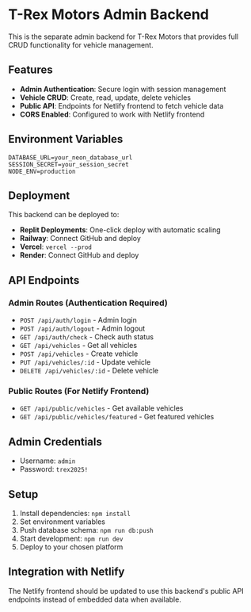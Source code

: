 # T-Rex Motors Admin Backend

This is the separate admin backend for T-Rex Motors that provides full CRUD functionality for vehicle management.

## Features

- **Admin Authentication**: Secure login with session management
- **Vehicle CRUD**: Create, read, update, delete vehicles
- **Public API**: Endpoints for Netlify frontend to fetch vehicle data
- **CORS Enabled**: Configured to work with Netlify frontend

## Environment Variables

```
DATABASE_URL=your_neon_database_url
SESSION_SECRET=your_session_secret
NODE_ENV=production
```

## Deployment

This backend can be deployed to:
- **Replit Deployments**: One-click deploy with automatic scaling
- **Railway**: Connect GitHub and deploy  
- **Vercel**: `vercel --prod`
- **Render**: Connect GitHub and deploy

## API Endpoints

### Admin Routes (Authentication Required)
- `POST /api/auth/login` - Admin login
- `POST /api/auth/logout` - Admin logout
- `GET /api/auth/check` - Check auth status
- `GET /api/vehicles` - Get all vehicles
- `POST /api/vehicles` - Create vehicle
- `PUT /api/vehicles/:id` - Update vehicle
- `DELETE /api/vehicles/:id` - Delete vehicle

### Public Routes (For Netlify Frontend)
- `GET /api/public/vehicles` - Get available vehicles
- `GET /api/public/vehicles/featured` - Get featured vehicles

## Admin Credentials
- Username: `admin`
- Password: `trex2025!`

## Setup

1. Install dependencies: `npm install`
2. Set environment variables
3. Push database schema: `npm run db:push`
4. Start development: `npm run dev`
5. Deploy to your chosen platform

## Integration with Netlify

The Netlify frontend should be updated to use this backend's public API endpoints instead of embedded data when available.